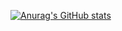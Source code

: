 [![Anurag's GitHub stats](https://github-readme-stats.vercel.app/api?username=rnaqpddl123)](https://github.com/anuraghazra/github-readme-stats)




